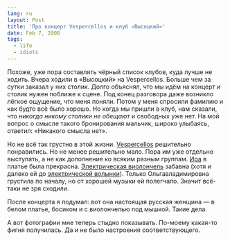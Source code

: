 ```yaml
---
lang: ru
layout: Post
title: 'Про концерт Vespercellos и клуб «Высоцкий»'
date: Feb 7, 2008
tags:
  - life
  - idiots
---
```


Похоже, уже пора составлять чёрный список клубов, куда лучше не ходить. Вчера ходили в «Высоцкий» на Vespercellos. Больше чем за сутки заказал у них столик. Долго объяснял, что мы идём на концерт и столик нужен поближе к сцене. Под конец разговора даже возникло лёгкое ощущение, что меня поняли. Потом у меня спросили фамилию и как будто всё было хорошо. Но когда мы пришли в клуб, нам сказали, что _никогда никому столики не обещают_ и свободных уже нет. На мой вопрос о смысле такого бронирования мальчик, широко улыбаясь, ответил: «Никакого смысла нет».

Но не всё так грустно в этой жизни. [Vespercellos](http://community.livejournal.com/vespercellos/) решительно понравились. Но не менее решительно мало. Пора им уже отдельно выступать, а не как дополнение ко всяким разным группам. [Ира](http://rishafox.livejournal.com/) в платье была прекрасна. [Электрическая виолончель](http://images.google.com/images?um=1&hl=en&safe=off&client=opera&rls=en&q=electric+cello&btnG=Search+Images) забавна (хотя и далеко ей до [электрической волынки](http://images.google.com/images?um=1&hl=en&safe=off&client=opera&rls=en&q=electric+bagpipes&btnG=Search+Images)). Только Ольгавладимировна грустила по началу, но от хорошей музыки ей полегчало. Значит всё-таки не зря сходили.

После концерта я подумал: вот она настоящая русская женщина — в белом платье, босиком и с виолончелью под мышкой. Такие дела.

А вот фотографии мне теперь стыдно показывать. По-моему какая-то фигня получилась. Да и не было настроения соответствующего.
